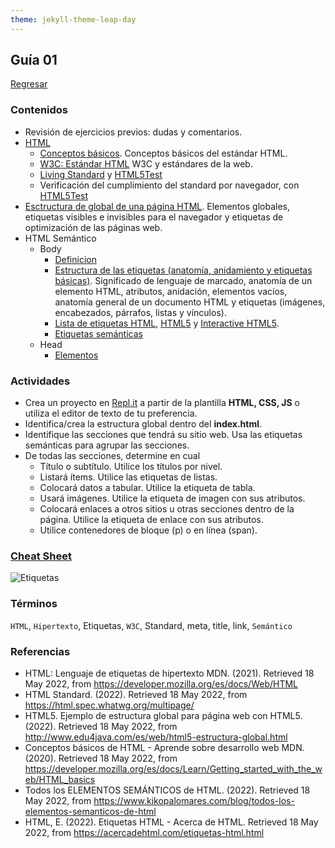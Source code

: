 ```yaml
---
theme: jekyll-theme-leap-day
---
```


## Guía 01

[Regresar](/DAWM-2022/)

### Contenidos

* Revisión de ejercicios previos: dudas y comentarios.
* [HTML](https://developer.mozilla.org/es/docs/Web/HTML)
	+ [Conceptos básicos](https://developer.mozilla.org/es/docs/Web/HTML). Conceptos básicos del estándar HTML.
	+ [W3C: Estándar HTML](https://www.w3.org/TR/html52/) W3C y estándares de la web.
	+ [Living Standard](https://html.spec.whatwg.org/multipage/) y [HTML5Test](https://html5test.com/)
	+ Verificación del cumplimiento del standard por navegador, con [HTML5Test](https://html5test.com/)
* [Esctructura de global de una página HTML](http://www.edu4java.com/es/web/html5-estructura-global.html). Elementos globales, etiquetas visibles e invisibles para el navegador y etiquetas de optimización de las páginas web.     
* HTML Semántico
	+ Body
		- [Definicion](https://www.shenansherwell.com/es/desarrollo-web/semantica-html5/)
		- [Estructura de las etiquetas (anatomía, anidamiento y etiquetas básicas)](https://developer.mozilla.org/es/docs/Learn/Getting_started_with_the_web/HTML_basics). Significado de lenguaje de marcado, anatomía de un elemento HTML, atributos, anidación, elementos vacíos, anatomía general de un documento HTML y etiquetas (imágenes, encabezados, párrafos, listas y vínculos).
		- [Lista de etiquetas HTML](https://acercadehtml.com/etiquetas-html.html), [HTML5](../cheatsheets/HTML5-cheat-sheet.pdf) y [Interactive HTML5](https://htmlcheatsheet.com/).
    	- [Etiquetas semánticas](https://www.kikopalomares.com/blog/todos-los-elementos-semanticos-de-html)
	+ Head
		- [Elementos](https://developer.mozilla.org/es/docs/Web/HTML/Element/head)


### Actividades

* Crea un proyecto en [Repl.it](https://replit.com/) a partir de la plantilla **HTML, CSS, JS** o utiliza el editor de texto de tu preferencia.
* Identifica/crea la estructura global dentro del **index.html**.
* Identifique las secciones que tendrá su sitio web. Usa las etiquetas semánticas para agrupar las secciones.
* De todas las secciones, determine en cual 
	+ Título o subtítulo. Utilice los títulos por nivel.
	+ Listará ítems. Utilice las etiquetas de listas.
	+ Colocará datos a tabular. Utilice la etiqueta de tabla.
	+ Usará imágenes. Utilice la etiqueta de imagen con sus atributos.
	+ Colocará enlaces a otros sitios u otras secciones dentro de la página. Utilice la etiqueta de enlace con sus atributos.
	+ Utilice contenedores de bloque (p) o en línea (span).

### [Cheat Sheet](https://html.com/wp-content/uploads/html5_cheat_sheet_tags.png)
	
![Etiquetas](https://html.com/wp-content/uploads/html5_cheat_sheet_tags.png)


### Términos

`HTML`, `Hipertexto`, Etiquetas, `W3C`, Standard, meta, title, link, `Semántico`


### Referencias

* HTML: Lenguaje de etiquetas de hipertexto MDN. (2021). Retrieved 18 May 2022, from https://developer.mozilla.org/es/docs/Web/HTML
* HTML Standard. (2022). Retrieved 18 May 2022, from https://html.spec.whatwg.org/multipage/
* HTML5. Ejemplo de estructura global para página web con HTML5. (2022). Retrieved 18 May 2022, from http://www.edu4java.com/es/web/html5-estructura-global.html
* Conceptos básicos de HTML - Aprende sobre desarrollo web MDN. (2020). Retrieved 18 May 2022, from https://developer.mozilla.org/es/docs/Learn/Getting_started_with_the_web/HTML_basics
* Todos los ELEMENTOS SEMÁNTICOS de HTML. (2022). Retrieved 18 May 2022, from https://www.kikopalomares.com/blog/todos-los-elementos-semanticos-de-html
* HTML, E. (2022). Etiquetas HTML - Acerca de HTML. Retrieved 18 May 2022, from https://acercadehtml.com/etiquetas-html.html